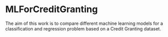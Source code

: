 # MLForCreditGranting
The aim of this work is to compare different machine learning models for a classification and regression problem based on a Credit Granting dataset.
